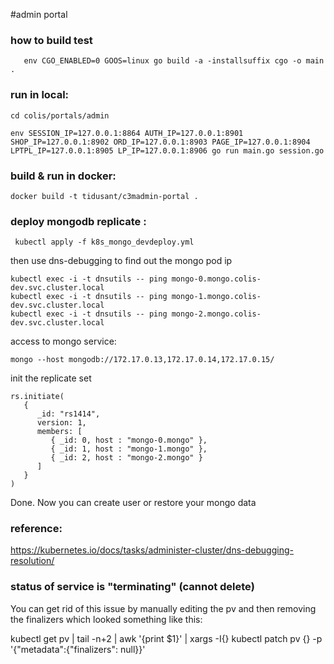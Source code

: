 #admin portal

### how to build test
```#bin/bash
   env CGO_ENABLED=0 GOOS=linux go build -a -installsuffix cgo -o main .
```
### run in local:
```#bin/bash
cd colis/portals/admin

env SESSION_IP=127.0.0.1:8864 AUTH_IP=127.0.0.1:8901 SHOP_IP=127.0.0.1:8902 ORD_IP=127.0.0.1:8903 PAGE_IP=127.0.0.1:8904 LPTPL_IP=127.0.0.1:8905 LP_IP=127.0.0.1:8906 go run main.go session.go 
```
### build & run in docker:
```#bin/bash
docker build -t tidusant/c3madmin-portal .
```
### deploy mongodb replicate :
```#bin/bash
 kubectl apply -f k8s_mongo_devdeploy.yml
 ```
 then use dns-debugging to find out the mongo pod ip
 ```#bin/bash
 kubectl exec -i -t dnsutils -- ping mongo-0.mongo.colis-dev.svc.cluster.local
 kubectl exec -i -t dnsutils -- ping mongo-1.mongo.colis-dev.svc.cluster.local
 kubectl exec -i -t dnsutils -- ping mongo-2.mongo.colis-dev.svc.cluster.local
 ```
 access to mongo service:
 ```#bin/bash
 mongo --host mongodb://172.17.0.13,172.17.0.14,172.17.0.15/ 
 ```
 init the replicate set
 ```#bin/bash
rs.initiate(
    {
       _id: "rs1414",
       version: 1,
       members: [
          { _id: 0, host : "mongo-0.mongo" },
          { _id: 1, host : "mongo-1.mongo" },
          { _id: 2, host : "mongo-2.mongo" }
       ]
    }
 )
```
 Done. Now you can create user or restore your mongo data 



### reference:
https://kubernetes.io/docs/tasks/administer-cluster/dns-debugging-resolution/

### status of service is "terminating" (cannot delete)
You can get rid of this issue by manually editing the pv and then removing the finalizers which looked something like this:

kubectl get pv | tail -n+2 | awk '{print $1}' | xargs -I{} kubectl patch pv {} -p '{"metadata":{"finalizers": null}}'